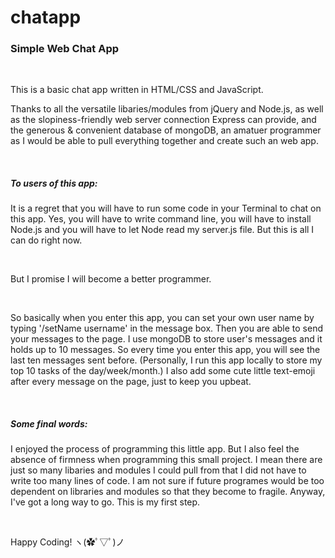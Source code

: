 # chatapp

<h3>Simple Web Chat App</h3>
<br>
<p>This is a basic chat app written in HTML/CSS and JavaScript.</p>
<p>Thanks to all the versatile libaries/modules from jQuery and Node.js, as well as the slopiness-friendly web server connection Express can provide, and the generous & convenient database of mongoDB, an amatuer programmer as I would be able to pull everything together and create such an web app.</p>
<br>
<h5>To users of this app:</h5>
<p>It is a regret that you will have to run some code in your Terminal to chat on this app. Yes, you will have to write command line, you will have to install Node.js and you will have to let Node read my server.js file. But this is all I can do right now.</p>
<br>
<p>But I promise I will become a better programmer.</p>
<br>
<p>So basically when you enter this app, you can set your own user name by typing '/setName <space> username' in the message box. Then you are able to send your messages to the page. I use mongoDB to store user's messages and it holds up to 10 messages. So every time you enter this app, you will see the last ten messages sent before. (Personally, I run this app locally to store my top 10 tasks of the day/week/month.) I also add some cute little text-emoji after every message on the page, just to keep you upbeat.</p>
<br>
<h5>Some final words:</h5>
<p>I enjoyed the process of programming this little app. But I also feel the absence of firmness when programming this small project. I mean there are just so many libaries and modules I could pull from that I did not have to write too many lines of code. I am not sure if future programes would be too dependent on libraries and modules so that they become to fragile. Anyway, I've got a long way to go. This is my first step.</p>
<br>
<p>Happy Coding! ヽ(✿ﾟ▽ﾟ)ノ</p>